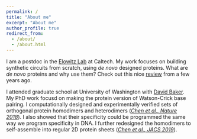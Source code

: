 ```yaml
---
permalink: /
title: "About me"
excerpt: "About me"
author_profile: true
redirect_from: 
  - /about/
  - /about.html
---
```


I am a postdoc in the [Elowitz Lab](http://www.elowitz.caltech.edu/) at Caltech. My work focuses on building synthetic circuits from scratch, using _de novo_ designed proteins. What are _de novo_ proteins and why use them? Check out this nice [review](uagaug.github.io/files/2016nature.pdf) from a few years ago.

I attended graduate school at University of Washington with [David Baker](https://www.bakerlab.org/). My PhD work focusd on making the protein version of Watson-Crick base pairing. I computationally designed and experimentally verified sets of orthogonal protein homodimers and heterodimers ([_Chen et al., Nature 2018_]((uagaug.github.io/files/2018nature.pdf))). I also showed that their specificity could be programmed the same way we program specificity in DNA. I further redesigned the homodimers to self-assemble into regular 2D protein sheets ([_Chen et al., JACS 2019_]((uagaug.github.io/files/2019jacs.pdf))). 
